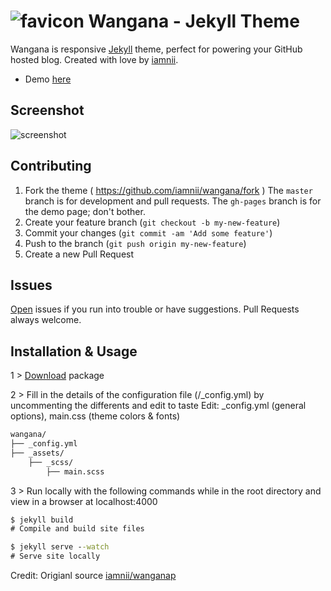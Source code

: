 ![favicon](https://raw.github.com/iamnii/wangana/master/favicon.png) Wangana - Jekyll Theme
==============

Wangana is responsive [Jekyll](http://jekyllrb.com/) theme, perfect for powering your GitHub hosted blog. Created with love by [iamnii](https://twitter.com/_iamnii).

* Demo [here](http://iamnii.github.io/wangana/)

## Screenshot
![screenshot](https://raw.github.com/iamnii/wangana/master/assets/images/wangana.png)

## Contributing
1. Fork the theme ( https://github.com/iamnii/wangana/fork ) The `master` branch is for development and pull requests. The `gh-pages` branch is for the demo page; don't bother.
2. Create your feature branch (`git checkout -b my-new-feature`)
3. Commit your changes (`git commit -am 'Add some feature'`)
4. Push to the branch (`git push origin my-new-feature`)
5. Create a new Pull Request

## Issues
[Open](https://github.com/iamnii/wangana/issues/new) issues if you run into trouble or have suggestions. Pull Requests always welcome.

## Installation & Usage
1 > [Download](https://github.com/iamnii/wangana/archive/master.zip) package

2 > Fill in the details of the configuration file (/_config.yml) by uncommenting the differents and edit to taste
Edit: _config.yml (general options), main.css (theme colors & fonts)
``` bat
wangana/
├── _config.yml
├── _assets/
    ├── _scss/
        ├── main.scss
```

3 > Run locally with the following commands while in the root directory and view in a browser at localhost:4000
``` bat
$ jekyll build
# Compile and build site files

$ jekyll serve --watch
# Serve site locally
```

Credit: Origianl source [iamnii/wanganap](https://github.com/iamnii/wanganap)